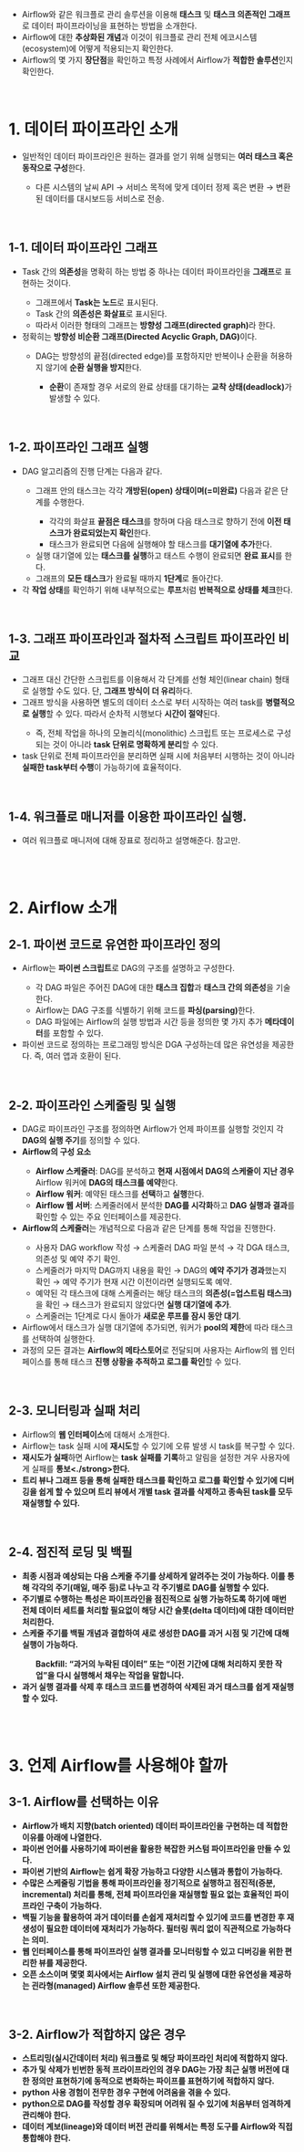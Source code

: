 <ul>
  <li>
    Airflow와 같은 워크플로 관리 솔루션을 이용해 <strong>태스크</strong> 및 <strong>태스크 의존적인 그래프</strong>로 데이터 파이프라이닝을 표현하는 방법을 소개한다.
  </li>
  <li>
    Airflow에 대한 <strong>추상화된 개념</strong>과 이것이 워크플로 관리 전체 에코시스템(ecosystem)에 어떻게 적용되는지 확인한다.
  </li>
  <li>
    Airflow의 몇 가지 <strong>장단점</strong>을 확인하고 특정 사례에서 Airflow가 <strong>적합한 솔루션</strong>인지 확인한다.
  </li>
</ul>

<br>

<h1>1. 데이터 파이프라인 소개</h1>
<ul>
  <li>
    일반적인 데이터 파이프라인은 원하는 결과를 얻기 위해 실행되는 <strong>여러 태스크 혹은 동작으로 구성</strong>한다.
  </li>
    <ul>
      <li>
        다른 시스템의 날씨 API → 서비스 목적에 맞게 데이터 정제 혹은 변환 → 변환된 데이터를 대시보드등 서비스로 전송.
      </li>
    </ul>
</ul>

<br>

<h2>1-1. 데이터 파이프라인 그래프</h2>
<ul>
  <li>
    Task 간의 <strong>의존성</strong>을 명확히 하는 방법 중 하나는 데이터 파이프라인을 <strong>그래프</strong>로 표현하는 것이다.
  </li> 
    <ul>
      <li>
        그래프에서 <strong>Task는 노드</strong>로 표시된다.
      </li>
      <li>
        Task 간의 <strong>의존성은 화살표</strong>로 표시된다.
      </li>
      <li>
        따라서 이러한 형태의 그래프는 <strong>방향성 그래프(directed graph)</strong>라 한다.
      </li>
    </ul>
  <li>
    정확히는 <strong>방향성 비순환 그래프(Directed Acyclic Graph, DAG)</strong>이다.
  </li>
    <ul>
      <li>
        DAG는 방향성의 끝점(directed edge)를 포함하지만 반복이나 순환을 허용하지 않기에 <strong>순환 실행을 방지</strong>한다.
      </li>
        <ul>
          <li>
            <strong>순환</strong>이 존재할 경우 서로의 완료 상태를 대기하는 <strong>교착 상태(deadlock)</strong>가 발생할 수 있다.
          </li>
        </ul>
    </ul>
</ul>

<br>

<h2>1-2. 파이프라인 그래프 실행</h2>
<ul>
  <li>
    DAG 알고리즘의 진행 단계는 다음과 같다.
  </li>
    <ul>
      <li>
        그래프 안의 태스크는 각각 <strong>개방된(open) 상태이며(=미완료)</strong> 다음과 같은 단계를 수행한다.
      </li>
        <ul>
          <li>
            각각의 화살표 <strong>끝점은 태스크</strong>를 향하며 다음 태스크로 향하기 전에 <strong>이전 태스크가 완료되었는지 확인</strong>한다.
          </li>
          <li>
            태스크가 완료되면 다음에 실행해야 할 태스크를 <strong>대기열에 추가</strong>한다.
          </li>
        </ul>
      <li>
        실행 대기열에 있는 <strong>태스크를 실행</strong>하고 태스트 수행이 완료되면 <strong>완료 표시</strong>를 한다.
      </li>
      <li>
        그래프의 <strong>모든 태스크</strong>가 완료될 때까지 <strong>1단계</strong>로 돌아간다.
      </li>
    </ul>
  <li>
    각 <strong>작업 상태</strong>를 확인하기 위해 내부적으로는 <strong>루프</strong>처럼 <strong>반복적으로 상태를 체크</strong>한다.
  </li>
</ul>

<br>

<h2>1-3. 그래프 파이프라인과 절차적 스크립트 파이프라인 비교</h2>
<ul>
  <li>
    그래프 대신 간단한 스크립트를 이용해서 각 단계를 선형 체인(linear chain) 형태로 실행할 수도 있다. 단, <strong>그래프 방식이 더 유리</strong>하다.
  </li>
  <li>
    그래프 방식을 사용하면 별도의 데이터 소스로 부터 시작하는 여러 task를 <strong>병렬적으로 실행</strong>할 수 있다. 따라서 순차적 시행보다 <strong>시간이 절약</strong>된다.
  </li>
    <ul>
      <li>
        즉, 전체 작업을 하나의 모놀리식(monolithic) 스크립트 또는 프로세스로 구성되는 것이 아니라 <strong>task 단위로 명확하게 분리</strong>할 수 있다.
      </li>
    </ul>
  <li>
    task 단위로 전체 파이프라인을 분리하면 실패 시에 처음부터 시행하는 것이 아니라 <strong>실패한 task부터 수행</strong>이 가능하기에 효율적이다.
  </li>
</ul>

<br>

<h2>1-4. 워크플로 매니저를 이용한 파이프라인 실행.</h2>
<ul>
  <li>
    여러 워크플로 매니저에 대해 장표로 정리하고 설명해준다. 참고만.
  </li>
</ul>

<br><br>

<h1>2. Airflow 소개</h1>
<h2>2-1. 파이썬 코드로 유연한 파이프라인 정의</h2>
<ul>
  <li>
    Airflow는 <strong>파이썬 스크립트</strong>로 DAG의 구조를 설명하고 구성한다.
  </li>
    <ul>
      <li>
        각 DAG 파일은 주어진 DAG에 대한 <strong>태스크 집합</strong>과 <strong>태스크 간의 의존성</strong>을 기술한다.
      </li>
      <li>
        Airflow는 DAG 구조를 식별하기 위해 코드를 <strong>파싱(parsing)</strong>한다.
      </li>
      <li>
        DAG 파일에는 Airflow의 실행 방법과 시간 등을 정의한 몇 가지 추가 <strong>메타데이터</strong>를 포함할 수 있다.
      </li>
    </ul>
  <li>
    파이썬 코드로 정의하는 프로그래밍 방식은 DGA 구성하는데 많은 유연성을 제공한다. 즉, 여러 앱과 호환이 된다.
  </li>
</ul>

<br>

<h2>2-2. 파이프라인 스케줄링 및 실행</h2>
<ul>
  <li>
    DAG로 파이프라인 구조를 정의하면 Airflow가 언제 파이프를 실행할 것인지 각 <strong>DAG의 실행 주기</strong>를 정의할 수 있다.
  </li>
  <li>
    <strong>Airflow의 구성 요소</strong>
  </li>
    <ul>
      <li>
        <strong>Airflow 스케줄러</strong>: DAG를 분석하고 <strong>현재 시점에서 DAG의 스케줄이 지난 경우</strong> Airflow 워커에 <strong>DAG의 태스크를 예약</strong>한다.
      </li>
      <li>
        <strong>Airflow 워커</strong>: 예약된 태스크를 <strong>선택</strong>하고 <strong>실행</strong>한다.
      </li>
      <li>
        <strong>Airflow 웹 서버</strong>: 스케줄러에서 분석한 <strong>DAG를 시각화</strong>하고 <strong>DAG 실행과 결과</strong>를 확인할 수 있는 주요 인터페이스를 제공한다.
      </li>
    </ul>
  <li>
    <strong>Airflow의 스케줄러</strong>는 개념적으로 다음과 같은 단계를 통해 작업을 진행한다.
  </li>
    <ul>
      <li>
        사용자 DAG workflow 작성 → 스케줄러 DAG 파일 분석 → 각 DGA 태스크, 의존성 및 예약 주기 확인.
      </li>
      <li>
        스케줄러가 마지막 DAG까지 내용을 확인 → DAG의 <strong>예약 주기가 경과</strong>했는지 확인 → 예약 주기가 현재 시간 이전이라면 실행되도록 예약.
      </li>
      <li>
        예약된 각 태스크에 대해 스케줄러는 해당 태스크의 <strong>의존성(=업스트림 태스크)</strong>을 확인 → 태스크가 완료되지 않았다면 <strong>실행 대기열에 추가</strong>.
      </li>
      <li>
        스케줄러는 1단계로 다시 돌아가 <strong>새로운 루프를 잠시 동안 대기</strong>.
      </li>
    </ul>
  <li>
    Airflow에서 태스크가 실행 대기열에 추가되면, 워커가 <strong>pool의 제한</strong>에 따라 태스크를 선택하여 실행한다.
  </li>
  <li>
    과정의 모든 결과는 <strong>Airflow의 메타스토어</strong>로 전달되며 사용자는 Airflow의 웹 인터페이스를 통해 태스크 <strong>진행 상황을 추적하고 로그를 확인</strong>할 수 있다.
  </li>
</ul>

<br>

<h2>2-3. 모니터링과 실패 처리</h2>
<ul>
  <li>
    Airflow의 <strong>웹 인터페이스</strong>에 대해서 소개한다. 
  </li>
  <li>
    Airflow는 task 실패 시에 <strong>재시도</strong>할 수 있기에 오류 발생 시 task를 복구할 수 있다.
  </li>
  <li>
    <strong>재시도가 실패</strong>하면 Airflow는 <strong>task 실패를 기록</strong>하고 알림을 설정한 겨우 사용자에게 실패를 <strong>통보<./strong>한다.
  </li>
  <li>
    <strong>트리 뷰나 그래프</strong> 등을 통해 실패한 태스크를 확인하고 로그를 확인할 수 있기에 디버깅을 쉽게 할 수 있으며 트리 뷰에서 개별 <strong>task 결과를 삭제</strong>하고 <strong>종속된 task를 모두 재실행</strong>할 수 있다.
  </li>
</ul>

<br>

<h2>2-4. 점진적 로딩 및 백필</h2>
<ul>
  <li>
    최종 시점과 예상되는 다음 <strong>스케줄 주기</strong>를 상세하게 알려주는 것이 가능하다. 이를 통해 <strong>각각의 주기(매일, 매주 등)</strong>로 나누고 각 <strong>주기별로 DAG를 실행</strong>할 수 있다.
  </li>
  <li>
    주기별로 수행하는 특성은 파이프라인을 <strong>점진적으로 실행</strong> 가능하도록 하기에 매번 전체 데이터 세트를 처리할 필요없이 <strong>해당 시간 슬롯(delta 데이터)</strong>에 대한 데이터만 처리한다.
  </li>
  <li>
    스케줄 주기를 <strong>백필 개념</strong>과 결합하여 새로 생성한 DAG를 <strong>과거 시점 및 기간</strong>에 대해 실행이 가능하다.
  </li>
    <ul>
      <strong>Backfill</strong>: “과거의 누락된 데이터” 또는 “이전 기간에 대해 처리하지 못한 작업”을 다시 실행해서 채우는 작업을 말합니다.
    </ul>
    <li>
      과거 실행 결과를 삭제 후 태스크 코드를 변경하여 삭제된 과거 태스크를 쉽게 재실행할 수 있다.
    </li>
</ul>

<br><br>

<h1>3. 언제 Airflow를 사용해야 할까</h1>
<h2>3-1. Airflow를 선택하는 이유</h2>
<ul>
  <li>
    Airflow가 <strong>배치 지향(batch oriented)</strong> 데이터 파이프라인을 구현하는 데 적합한 이유를 아래에 나열한다.
  </li>
  <li>
    <strong>파이썬 언어</strong>를 사용하기에 파이썬을 활용한 <strong>복잡한 커스텀 파이프라인</strong>을 만들 수 있다.
  </li>
  <li>
    파이썬 기반의 Airflow는 <strong>쉽게 확장 가능</strong>하고 다양한 시스템과 <strong>통합이 가능</strong>하다.
  </li>
  <li>
    수많은 스케줄링 기법을 통해 파이프라인을 정기적으로 실행하고 점진적(증분, incremental) 처리를 통해, 전체 파이프라인을 <strong>재실행할 필요 없는</strong> 효율적인 파이프라인 구축이 가능하다.
  </li>
  <li>
    <strong>백필 기능</strong>을 활용하여 과거 데이터를 <strong>손쉽게 재처리</strong>할 수 있기에 코드를 변경한 후 재생성이 필요한 데이터에 재처리가 가능하다. 필터링 쿼리 없이 직관적으로 가능하다는 의미.
  </li>
  <li>
    <strong>웹 인터페이스</strong>를 통해 파이프라인 실행 결과를 <strong>모니터링</strong>할 수 있고 <strong>디버깅</strong>을 위한 편리한 뷰를 제공한다.
  </li>
  <li>
    오픈 소스이며 몇몇 회사에서는 Airflow 설치 관리 및 실행에 대한 유연성을 제공하는 괸라형(managed) Airflow 솔루션 또한 제공한다.
  </li>
</ul>

<br>

<h2>3-2. Airflow가 적합하지 않은 경우</h2>
<ul>
  <li>
    <strong>스트리밍(실시간데이터 처리)</strong> 워크플로 및 해당 파이프라인 처리에 적합하지 않다.
  </li>
  <li>
    추가 및 삭제가 빈번한 <strong>동적 프라이프라인</strong>의 경우 DAG는 가장 최근 실행 버전에 대한 정의만 표현하기에 동적으로 변화하는 파이프를 표현하기에 적합하지 않다.
  </li>
  <li>
    python 사용 경험이 전무한 경우 구현에 어려움을 겪을 수 있다.
  </li>
  <li>
    python으로 DAG를 작성할 경우 확장되며 어려워 질 수 있기에 처음부터 엄격하게 관리해야 한다.
  </li>
  <li>
    데이터 계보(lineage)와 데이터 버전 관리를 위해서는 특정 도구를 Airflow와 직접 통합해야 한다.
  </li>
</ul>